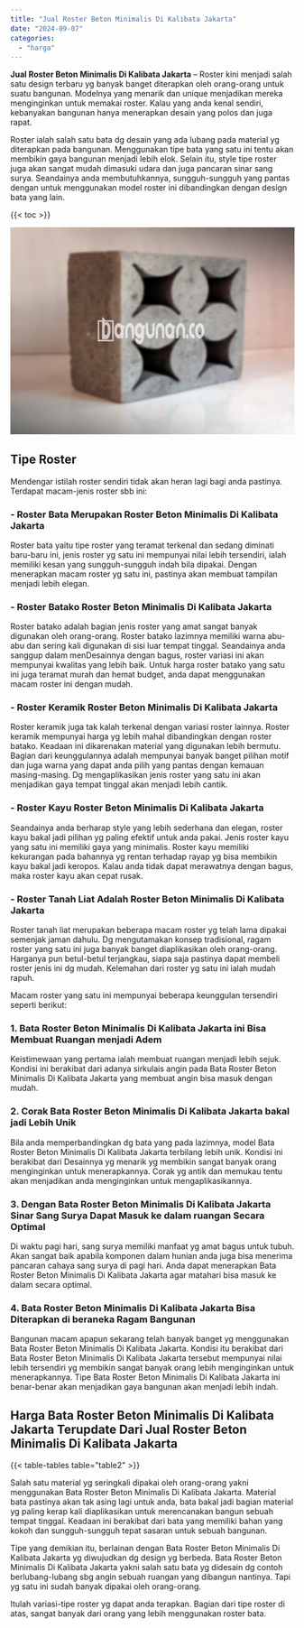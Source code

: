 ```yaml
---
title: "Jual Roster Beton Minimalis Di Kalibata Jakarta"
date: "2024-09-07"
categories: 
  - "harga"
---
```


**Jual Roster Beton Minimalis Di Kalibata Jakarta** – Roster kini menjadi salah satu design terbaru yg banyak banget diterapkan oleh orang-orang untuk suatu bangunan. Modelnya yang menarik dan unique menjadikan mereka menginginkan untuk memakai roster. Kalau yang anda kenal sendiri, kebanyakan bangunan hanya menerapkan desain yang polos dan juga rapat.

Roster ialah salah satu bata dg desain yang ada lubang pada material yg diterapkan pada bangunan. Menggunakan tipe bata yang satu ini tentu akan membikin gaya bangunan menjadi lebih elok. Selain itu, style tipe roster juga akan sangat mudah dimasuki udara dan juga pancaran sinar sang surya. Seandainya anda membutuhkannya, sungguh-sungguh yang pantas dengan untuk menggunakan model roster ini dibandingkan dengan design bata yang lain.

{{< toc >}}

![Jual Roster Beton Minimalis Di Kalibata Jakarta](/images/bata-roster-minimalis-23.png)

## Tipe Roster

Mendengar istilah roster sendiri tidak akan heran lagi bagi anda pastinya. Terdapat macam-jenis roster sbb ini:

### \- Roster Bata Merupakan Roster Beton Minimalis Di Kalibata Jakarta

Roster bata yaitu tipe roster yang teramat terkenal dan sedang diminati baru-baru ini, jenis roster yg satu ini mempunyai nilai lebih tersendiri, ialah memiliki kesan yang sungguh-sungguh indah bila dipakai. Dengan menerapkan macam roster yg satu ini, pastinya akan membuat tampilan menjadi lebih elegan.

### \- Roster Batako Roster Beton Minimalis Di Kalibata Jakarta

Roster batako adalah bagian jenis roster yang amat sangat banyak digunakan oleh orang-orang. Roster batako lazimnya memiliki warna abu-abu dan sering kali digunakan di sisi luar tempat tinggal. Seandainya anda sanggup dalam menDesainnya dengan bagus, roster variasi ini akan mempunyai kwalitas yang lebih baik. Untuk harga roster batako yang satu ini juga teramat murah dan hemat budget, anda dapat menggunakan macam roster ini dengan mudah.

### \- Roster Keramik Roster Beton Minimalis Di Kalibata Jakarta

Roster keramik juga tak kalah terkenal dengan variasi roster lainnya. Roster keramik mempunyai harga yg lebih mahal dibandingkan dengan roster batako. Keadaan ini dikarenakan material yang digunakan lebih bermutu. Bagian dari keunggulannya adalah mempunyai banyak banget pilihan motif dan juga warna yang dapat anda pilih yang pantas dengan kemauan masing-masing. Dg mengaplikasikan jenis roster yang satu ini akan menjadikan gaya tempat tinggal akan menjadi lebih cantik.

### \- Roster Kayu Roster Beton Minimalis Di Kalibata Jakarta

Seandainya anda berharap style yang lebih sederhana dan elegan, roster kayu bakal jadi pilihan yg paling efektif untuk anda pakai. Jenis roster kayu yang satu ini memiliki gaya yang minimalis. Roster kayu memiliki kekurangan pada bahannya yg rentan terhadap rayap yg bisa membikin kayu bakal jadi keropos. Kalau anda tidak dapat merawatnya dengan bagus, maka roster kayu akan cepat rusak.

### \- Roster Tanah Liat Adalah Roster Beton Minimalis Di Kalibata Jakarta

Roster tanah liat merupakan beberapa macam roster yg telah lama dipakai semenjak jaman dahulu. Dg mengutamakan konsep tradisional, ragam roster yang satu ini juga banyak banget diaplikasikan oleh orang-orang. Harganya pun betul-betul terjangkau, siapa saja pastinya dapat membeli roster jenis ini dg mudah. Kelemahan dari roster yg satu ini ialah mudah rapuh.

Macam roster yang satu ini mempunyai beberapa keunggulan tersendiri seperti berikut:

### 1\. Bata Roster Beton Minimalis Di Kalibata Jakarta ini Bisa Membuat Ruangan menjadi Adem

Keistimewaan yang pertama ialah membuat ruangan menjadi lebih sejuk. Kondisi ini berakibat dari adanya sirkulais angin pada Bata Roster Beton Minimalis Di Kalibata Jakarta yang membuat angin bisa masuk dengan mudah.

### 2\. Corak Bata Roster Beton Minimalis Di Kalibata Jakarta bakal jadi Lebih Unik

Bila anda memperbandingkan dg bata yang pada lazimnya, model Bata Roster Beton Minimalis Di Kalibata Jakarta terbilang lebih unik. Kondisi ini berakibat dari Desainnya yg menarik yg membikin sangat banyak orang menginginkan untuk menerapkannya. Corak yg antik dan memukau tentu akan menjadikan anda menginginkan untuk mengaplikasikannya.

### 3\. Dengan Bata Roster Beton Minimalis Di Kalibata Jakarta Sinar Sang Surya Dapat Masuk ke dalam ruangan Secara Optimal

Di waktu pagi hari, sang surya memiliki manfaat yg amat bagus untuk tubuh. Akan sangat baik apabila komponen dalam hunian anda juga bisa menerima pancaran cahaya sang surya di pagi hari. Anda dapat menerapkan Bata Roster Beton Minimalis Di Kalibata Jakarta agar matahari bisa masuk ke dalam secara optimal.

### 4\. Bata Roster Beton Minimalis Di Kalibata Jakarta Bisa Diterapkan di beraneka Ragam Bangunan

Bangunan macam apapun sekarang telah banyak banget yg menggunakan Bata Roster Beton Minimalis Di Kalibata Jakarta. Kondisi itu berakibat dari Bata Roster Beton Minimalis Di Kalibata Jakarta tersebut mempunyai nilai lebih tersendiri yg membikin sangat banyak orang lebih menginginkan untuk menerapkannya. Tipe Bata Roster Beton Minimalis Di Kalibata Jakarta ini benar-benar akan menjadikan gaya bangunan akan menjadi lebih indah.

## Harga Bata Roster Beton Minimalis Di Kalibata Jakarta Terupdate Dari Jual Roster Beton Minimalis Di Kalibata Jakarta

{{< table-tables table="table2" >}}

Salah satu material yg seringkali dipakai oleh orang-orang yakni menggunakan Bata Roster Beton Minimalis Di Kalibata Jakarta. Material bata pastinya akan tak asing lagi untuk anda, bata bakal jadi bagian material yg paling kerap kali diaplikasikan untuk merencanakan bangun sebuah tempat tinggal. Keadaan ini berakibat dari bata yang memiliki bahan yang kokoh dan sungguh-sungguh tepat sasaran untuk sebuah bangunan.

Tipe yang demikian itu, berlainan dengan Bata Roster Beton Minimalis Di Kalibata Jakarta yg diwujudkan dg design yg berbeda. Bata Roster Beton Minimalis Di Kalibata Jakarta yakni salah satu bata yg didesain dg contoh berlubang-lubang sbg angin sebuah ruangan yang dibangun nantinya. Tapi yg satu ini sudah banyak dipakai oleh orang-orang.

Itulah variasi-tipe roster yg dapat anda terapkan. Bagian dari tipe roster di atas, sangat banyak dari orang yang lebih menggunakan roster bata.
